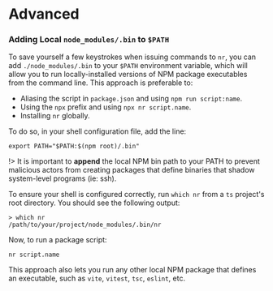 # Advanced

### Adding Local `node_modules/.bin` to `$PATH`

To save yourself a few keystrokes when issuing commands to `nr`, you can add `./node_modules/.bin` to
your `$PATH` environment variable, which will allow you to run locally-installed versions of NPM package
executables from the command line. This approach is preferable to:

* Aliasing the script in `package.json` and using `npm run script:name`.
* Using the `npx` prefix and using `npx nr script.name`.
* Installing `nr` globally.

To do so, in your shell configuration file, add the line:

```
export PATH="$PATH:$(npm root)/.bin"
```

!> It is important to **append** the local NPM bin path to your PATH to prevent malicious actors from
creating packages that define binaries that shadow system-level programs (ie: ssh).

To ensure your shell is configured correctly, run `which nr` from a `ts` project's root directory. You
should see the following output:

```
> which nr
/path/to/your/project/node_modules/.bin/nr
```

Now, to run a package script:

```
nr script.name
```

This approach also lets you run any other local NPM package that defines an executable, such as `vite`,
`vitest`, `tsc`, `eslint`, etc.
